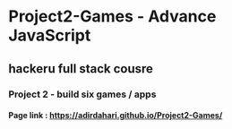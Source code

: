 # Project2-Games - Advance JavaScript

## hackeru full stack cousre

### Project 2 - build six games / apps

#### Page link : https://adirdahari.github.io/Project2-Games/
